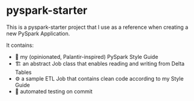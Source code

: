 # pyspark-starter

This is a pyspark-starter project that I use as a reference when creating a new PySpark Application.

It contains:

- 📝 my (opinionated, Palantir-inspired) PySpark Style Guide
- 🏗️ an abstract Job class that enables reading and writing from Delta Tables
- ⚙️ a sample ETL Job that contains clean code according to my Style Guide
- 🚧 automated testing on commit